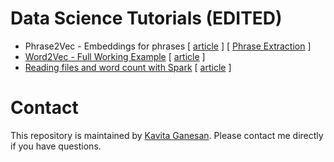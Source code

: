 # Data Science Tutorials (EDITED)
- Phrase2Vec - Embeddings for phrases [ [article](http://kavita-ganesan.com/how-to-generate-phrase-embeddings-using-word2vec-in-3-easy-steps/) ] [ [Phrase Extraction](https://github.com/kavgan/phrase-at-scale) ] 
- [Word2Vec - Full Working Example](word2vec/) [ [article](http://kavita-ganesan.com/gensim-word2vec-tutorial-starter-code/) ]
- [Reading files and word count with Spark](spark_wordcount/) [ [article](http://kavita-ganesan.com/reading-csv-and-json-files-in-spark/) ]

# Contact 
This repository is maintained by [Kavita Ganesan](http://www.kavita-ganesan.com). Please contact me directly if you have questions.
